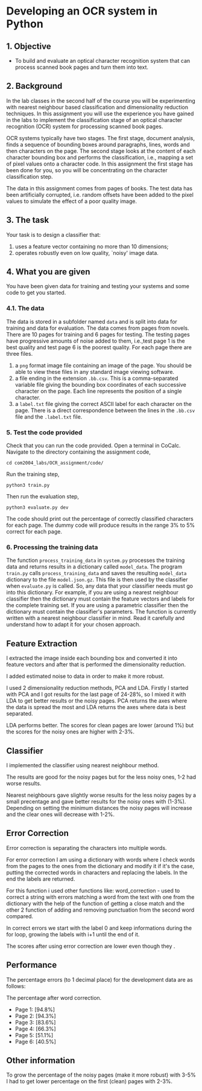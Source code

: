 # Developing an OCR system in Python

## 1. Objective

- To build and evaluate an optical character recognition system that can process scanned book pages and turn them into text.

## 2. Background

In the lab classes in the second half of the course you will be experimenting with nearest neighbour based classification and dimensionality reduction techniques. In this assignment you will use the experience you have gained in the labs to implement the classification stage of an optical character recognition (OCR) system for processing scanned book pages.

OCR systems typically have two stages. The first stage, document analysis, finds a sequence of bounding boxes around paragraphs, lines, words and then characters on the page. The second stage looks at the content of each character bounding box and performs the classification, i.e., mapping a set of pixel values onto a character code. In this assignment the first stage has been done for you, so you will be concentrating on the character classification step.

The data in this assignment comes from pages of books. The test data has been artificially corrupted, i.e. random offsets have been added to the pixel values to simulate the effect of a poor quality image.

## 3. The task

Your task is to design a classifier that:

1. uses a feature vector containing no more than 10 dimensions;
2. operates robustly even on low quality, `noisy' image data.

## 4. What you are given

You have been given data for training and testing your systems and some code to get you started.

### 4.1. The data

The data is stored in a subfolder named `data` and is split into data for training and data for evaluation. The data comes from pages from novels.  There are 10 pages for training and 6 pages for testing. The testing pages have progressive amounts of noise added to them, i.e.,test page 1 is the best quality and test page 6 is the poorest quality. For each page there are three files.

1. a `png` format image file containing an image of the page. You should be able to view these files in any standard image viewing software.
2. a file ending in the extension `.bb.csv`. This is a comma-separated variable file giving the bounding box coordinates of each successive character on the page. Each line represents the position of a single character.
3. a `label.txt` file giving the correct ASCII label for each character on the page. There is a direct correspondence between the lines in the `.bb.csv` file and the `.label.txt` file.


### 5. Test the code provided

Check that you can run the code provided. Open a terminal in CoCalc. Navigate to the directory containing the assignment code,

`cd com2004_labs/OCR_assignment/code/`

Run the training step,

`python3 train.py`

Then run the evaluation step,

`python3 evaluate.py dev`

The code should print out the percentage of correctly classified characters for each page. The dummy code will produce results in the range 3\% to 5\% correct for each page.

### 6. Processing the training data

The function `process_training_data` in `system.py` processes the training data and returns results in a dictionary called `model_data`. The program `train.py` calls `process_training_data` and saves the resulting `model_data` dictionary to the file `model.json.gz`. This file is then used by the classifier when `evaluate.py` is called. So, any data that your classifier needs must go into this dictionary. For example, if you are using a nearest neighbour classifier then the dictionary must contain the feature vectors and labels for the complete training set. If you are using a parametric classifier then the dictionary must contain the classifier's parameters. The function is currently written with a nearest neighbour classifier in mind. Read it carefully and understand how to adapt it for your chosen approach.

## Feature Extraction

I extracted the image inside each bounding box and converted it into feature vectors and after that is performed the dimensionality reduction.

I added estimated noise to data in order to make it more robust.

I used 2 dimensionality reduction methods, PCA and LDA.
Firstly I started with PCA and I got results for the last page of 24-28%, so I mixed it with LDA to get better results or the noisy pages.
PCA returns the axes where the data is spread the most and LDA returns the axes where data is best separated.

LDA performs better. The scores for clean pages are lower (around 1%) but the scores for the noisy ones are higher with 2-3%.

## Classifier

I implemented the classifier using nearest neighbour method.

The results are good for the noisy pages but for the less noisy ones, 1-2 had worse results.

Nearest neighbours gave slightly worse results for the less noisy pages by a small precentage and gave better results for the noisy ones with (1-3%).
Depending on setting the minimum distances the noisy pages will increase and the clear ones will decrease with 1-2%.

## Error Correction

Error correction is separating the characters into multiple words.

For error correction I am using a dictionary with words where I check words from the pages to the ones from the dictionary and modify it if it's the case, putting the corrected words in characters and replacing the labels. In the end the labels are returned.

For this function i used other functions like: word_correction - used to correct a string with errors matching a word from the text with one from the dictionary with the help of the function of getting a close match and the other 2 function of adding and removing punctuation from the second word compared.

In correct errors we start with the label 0 and keep informations during the for loop, growing the labels with i+1 until the end of it.

The scores after using error correction are lower even though they .

## Performance

The percentage errors (to 1 decimal place) for the development data are
as follows:

The percentage after word correction.

- Page 1: [94.8%]
- Page 2: [94.3%]
- Page 3: [83.6%]
- Page 4: [66.3%]
- Page 5: [51.1%]
- Page 6: [40.5%]

## Other information

To grow the percentage of the noisy pages (make it more robust) with 3-5% I had to get lower percentage on the first (clean) pages with 2-3%.